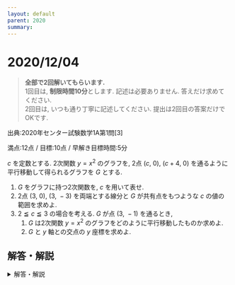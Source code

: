 ```yaml
---
layout: default
parent: 2020
summary: 
---
```


# 2020/12/04

> **全部で2回解いてもらいます.**  
> 1回目は, **制限時間10分**とします. 記述は必要ありません. 答えだけ求めてください.  
> 2回目は, いつも通り丁寧に記述してください.
> 提出は2回目の答案だけでOKです.

出典:2020年センター試験数学1A第1問[3]

満点:12点 / 目標:10点 / 早解き目標時間:5分

$c$ を定数とする. 2次関数 $y=x^2$ のグラフを, 2点 $(c,\ 0)$, $(c+4,\ 0)$ を通るように平行移動して得られるグラフを $G$ とする.

1. $G$ をグラフに持つ2次関数を, $c$ を用いて表せ.
2. 2点 $(3,\ 0)$, $(3,\ -3)$ を両端とする線分と $G$ が共有点をもつような $c$ の値の範囲を求めよ.
3. $2 \leqq c \leqq 3$ の場合を考える. $G$ が点 $(3,\ -1)$ を通るとき, 
    1. $G$ は2次関数 $y=x^2$ のグラフをどのように平行移動したものか求めよ.
    2. $G$ と $y$ 軸との交点の $y$ 座標を求めよ.

<div style="page-break-before:always"></div>

## 解答・解説

<details markdown="1">
<summary>解答・解説</summary>

昨年度(2020年1月)のセンター試験で出題された問題です. これで12点です.  
この程度の問題を5分以内に処理できるなら, 7割取れるかなって感じです.  
数テロでは記述を求めているので, 時間はかかってしまいますが, 記述模試であれば10分以内に片付けてしまいたいところです.

- $x$ 軸上の2点を通ることに気がついて, 分解形で表せるかがポイントです. (2次関数の決定)
- 当然ながら平方完成でミスってはいけません
- 縦の線分と共有点をもつことを, $-3 \leqq f(x) \leqq 0$ と読み替えられるか
- 連立不等式を解ききれるか(ここは必ずできる必要がある)
- 「$y$ 軸との交点」を「$x=0$」と読み替えられれば完答です

ちなみに元の問題は[ここ](https://www.densu.jp/center/20center1apass.pdf)で見られます

![mathterro_20201204.jpg](https://qiita-image-store.s3.ap-northeast-1.amazonaws.com/0/559517/60419b20-146d-9d62-354e-5b57c12eed7e.jpeg)

</details>